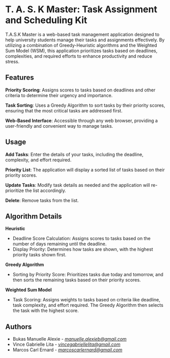 # T. A. S. K Master: Task Assignment and Scheduling Kit

T.A.S.K Master is a web-based task management application designed to help university students manage their tasks and assignments effectively. By utilizing a combination of Greedy-Heuristic algorithms and the Weighted Sum Model (WSM), this application prioritizes tasks based on deadlines, complexities, and required efforts to enhance productivity and reduce stress.

## Features
**Priority Scoring**: Assigns scores to tasks based on deadlines and other criteria to determine their urgency and importance.

**Task Sorting**: Uses a Greedy Algorithm to sort tasks by their priority scores, ensuring that the most critical tasks are addressed first.

**Web-Based Interface**: Accessible through any web browser, providing a user-friendly and convenient way to manage tasks.

## Usage
**Add Tasks**: Enter the details of your tasks, including the deadline, complexity, and effort required.

**Priority List**: The application will display a sorted list of tasks based on their priority scores.

**Update Tasks**: Modify task details as needed and the application will re-prioritize the list accordingly.

**Delete**: Remove tasks from the list.

## Algorithm Details
**Heuristic**
- Deadline Score Calculation: Assigns scores to tasks based on the number of days remaining until the deadline.
- Display Priority: Determines how tasks are shown, with the highest priority tasks shown first.

**Greedy Algorithm**
- Sorting by Priority Score: Prioritizes tasks due today and tomorrow, and then sorts the remaining tasks based on their priority scores.

**Weighted Sum Model**
- Task Scoring: Assigns weights to tasks based on criteria like deadline, task complexity, and effort required. The Greedy Algorithm then selects the task with the highest score.

## Authors
- Bukas Manuelle Alexie - *manuelle.alexieb@gmail.com*
- Vince Gabrielle Lita - *vincegabriellelita@gmail.com*
- Marcos Carl Ernard - *marcoscarlernard@gmail.com*
